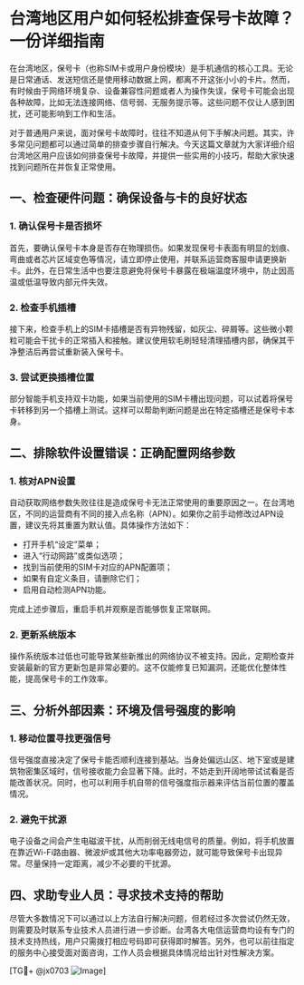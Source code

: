 # 台湾地区用户如何轻松排查保号卡故障？一份详细指南

在台湾地区，保号卡（也称SIM卡或用户身份模块）是手机通信的核心工具。无论是日常通话、发送短信还是使用移动数据上网，都离不开这张小小的卡片。然而，有时候由于网络环境复杂、设备兼容性问题或者人为操作失误，保号卡可能会出现各种故障，比如无法连接网络、信号弱、无服务提示等。这些问题不仅让人感到困扰，还可能影响到工作和生活。

对于普通用户来说，面对保号卡故障时，往往不知道从何下手解决问题。其实，许多常见问题都可以通过简单的排查步骤自行解决。今天这篇文章就为大家详细介绍台湾地区用户应该如何排查保号卡故障，并提供一些实用的小技巧，帮助大家快速找到问题所在并恢复正常使用。

## 一、检查硬件问题：确保设备与卡的良好状态

### 1. 确认保号卡是否损坏
首先，要确认保号卡本身是否存在物理损伤。如果发现保号卡表面有明显的划痕、弯曲或者芯片区域变色等情况，请立即停止使用，并联系运营商客服申请更换新卡。此外，在日常生活中也要注意避免将保号卡暴露在极端温度环境中，防止因高温或低温导致内部元件失效。

### 2. 检查手机插槽
接下来，检查手机上的SIM卡插槽是否有异物残留，如灰尘、碎屑等。这些微小颗粒可能会干扰卡的正常插入和接触。建议使用软毛刷轻轻清理插槽内部，确保其干净整洁后再尝试重新装入保号卡。

### 3. 尝试更换插槽位置
部分智能手机支持双卡功能，如果当前使用的SIM卡槽出现问题，可以试着将保号卡转移到另一个插槽上测试。这样可以帮助判断问题是出在特定插槽还是保号卡本身。

## 二、排除软件设置错误：正确配置网络参数

### 1. 核对APN设置
自动获取网络参数失败往往是造成保号卡无法正常使用的重要原因之一。在台湾地区，不同的运营商有不同的接入点名称（APN）。如果你之前手动修改过APN设置，建议先将其重置为默认值。具体操作方法如下：

- 打开手机“设定”菜单；
- 进入“行动网路”或类似选项；
- 找到当前使用的SIM卡对应的APN配置项；
- 如果有自定义条目，请删除它们；
- 启用自动检测APN功能。

完成上述步骤后，重启手机并观察是否能够恢复正常联网。

### 2. 更新系统版本
操作系统版本过低也可能导致某些新推出的网络协议不被支持。因此，定期检查并安装最新的官方更新包是非常必要的。这不仅能修复已知漏洞，还能优化整体性能，提高保号卡的工作效率。

## 三、分析外部因素：环境及信号强度的影响

### 1. 移动位置寻找更强信号
信号强度直接决定了保号卡能否顺利连接到基站。当身处偏远山区、地下室或是建筑物密集区域时，信号接收能力会显著下降。此时，不妨走到开阔地带试试看是否能改善状况。同时，也可以利用手机自带的信号强度指示器来评估当前位置的覆盖情况。

### 2. 避免干扰源
电子设备之间会产生电磁波干扰，从而削弱无线电信号的质量。例如，将手机放置在靠近Wi-Fi路由器、微波炉或其他大功率电器旁边，就可能导致保号卡出现异常。尽量保持一定距离，减少不必要的干扰源。

## 四、求助专业人员：寻求技术支持的帮助

尽管大多数情况下可以通过以上方法自行解决问题，但若经过多次尝试仍然无效，则需要及时联系专业技术人员进行进一步诊断。台湾各大电信运营商均设有专门的技术支持热线，用户只需拨打相应号码即可获得即时解答。另外，也可以前往指定的服务中心接受面对面咨询，工作人员会根据具体情况给出针对性解决方案。

[TG💪+ @jx0703 ![Image](https://github.com/user-attachments/assets/dbca1d08-cadb-493c-b0ec-ad6f7a83f270)]